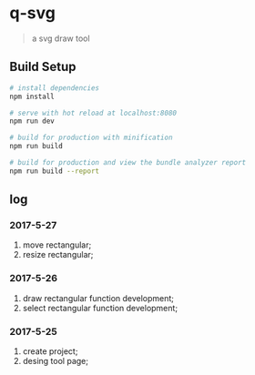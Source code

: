 # q-svg

> a svg draw tool

## Build Setup

``` bash
# install dependencies
npm install

# serve with hot reload at localhost:8080
npm run dev

# build for production with minification
npm run build

# build for production and view the bundle analyzer report
npm run build --report
```
## log

### 2017-5-27

1. move rectangular;
2. resize rectangular;

### 2017-5-26

1. draw rectangular function development;
2. select rectangular function development;

### 2017-5-25

1. create project;
2. desing tool page;

